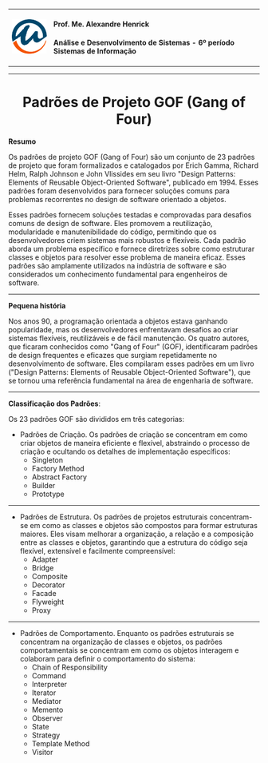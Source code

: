 <table>
  <tr>
    <td>
      <img src="../imgs/unipam-logo.png" alt="drawing" width="100"/>  
    </td>
    <td>
      <H4>Prof. Me. Alexandre Henrick</H4> <H4>Análise e Desenvolvimento de Sistemas - 6º período Sistemas de Informação</H4>
    </td>
  </tr>
</table>

---

<center><H1>Padrões de Projeto GOF (Gang of Four)</H1></center>

**Resumo**

Os padrões de projeto GOF (Gang of Four) são um conjunto de 23 padrões de projeto que foram formalizados e catalogados por Erich Gamma, Richard Helm, Ralph Johnson e John Vlissides em seu livro "Design Patterns: Elements of Reusable Object-Oriented Software", publicado em 1994. Esses padrões foram desenvolvidos para fornecer soluções comuns para problemas recorrentes no design de software orientado a objetos.

Esses padrões fornecem soluções testadas e comprovadas para desafios comuns de design de software. Eles promovem a reutilização, modularidade e manutenibilidade do código, permitindo que os desenvolvedores criem sistemas mais robustos e flexíveis. Cada padrão aborda um problema específico e fornece diretrizes sobre como estruturar classes e objetos para resolver esse problema de maneira eficaz. Esses padrões são amplamente utilizados na indústria de software e são considerados um conhecimento fundamental para engenheiros de software.

---

**Pequena história**

Nos anos 90, a programação orientada a objetos estava ganhando popularidade, mas os desenvolvedores enfrentavam desafios ao criar sistemas flexíveis, reutilizáveis e de fácil manutenção. Os quatro autores, que ficaram conhecidos como "Gang of Four" (GOF), identificaram padrões de design frequentes e eficazes que surgiam repetidamente no desenvolvimento de software. Eles compilaram esses padrões em um livro ("Design Patterns: Elements of Reusable Object-Oriented Software"), que se tornou uma referência fundamental na área de engenharia de software.

---

**Classificação dos Padrões**:

Os 23 padrões GOF são divididos em três categorias:

- Padrões de Criação. Os padrões de criação se concentram em como criar objetos de maneira eficiente e flexível, abstraindo o processo de criação e ocultando os detalhes de implementação específicos:
    - Singleton
    - Factory Method
    - Abstract Factory
    - Builder
    - Prototype
    
---

- Padrões de Estrutura. Os padrões de projetos estruturais concentram-se em como as classes e objetos são compostos para formar estruturas maiores. Eles visam melhorar a organização, a relação e a composição entre as classes e objetos, garantindo que a estrutura do código seja flexível, extensível e facilmente compreensível:
    - Adapter
    - Bridge
    - Composite
    - Decorator
    - Facade
    - Flyweight
    - Proxy

---

- Padrões de Comportamento. Enquanto os padrões estruturais se concentram na organização de classes e objetos, os padrões comportamentais se concentram em como os objetos interagem e colaboram para definir o comportamento do sistema:
    - Chain of Responsibility
    - Command
    - Interpreter
    - Iterator
    - Mediator
    - Memento
    - Observer
    - State
    - Strategy
    - Template Method
    - Visitor
